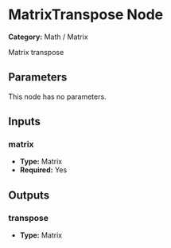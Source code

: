 
# MatrixTranspose Node

**Category:** Math / Matrix

Matrix transpose

## Parameters

This node has no parameters.

## Inputs


### matrix
- **Type:** Matrix
- **Required:** Yes



## Outputs


### transpose
- **Type:** Matrix




